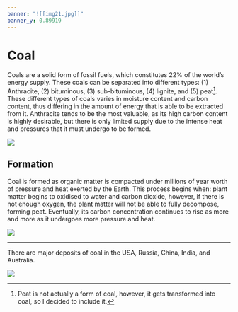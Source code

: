 ```yaml
---
banner: "![[img21.jpg]]"
banner_y: 0.89919
---
```

# Coal 
Coals are a solid form of fossil fuels, which constitutes 22% of the world’s energy supply. These coals can be separated into different types: (1) Anthracite, (2) bituminous, (3) sub-bituminous, (4) lignite, and (5) peat[^peat]. These different types of coals varies in moisture content and carbon content, thus differing in the amount of energy that is able to be extracted from it. Anthracite tends to be the most valuable, as its high carbon content is highly desirable, but there is only limited supply due to the intense heat and pressures that it must undergo to be formed.

[^peat]: Peat is not actually a form of coal, however, it gets transformed into coal, so I decided to include it.

<img src="https://mint-garden.netlify.app/assets/Different-Coals.png" style="max-width:100%;height:auto">

## Formation
Coal is formed as organic matter is compacted under millions of year worth of pressure and heat exerted by the Earth. This process begins when: plant matter begins to oxidised to water and carbon dioxide, however, if there is not enough oxygen, the plant matter will not be able to fully decompose, forming peat. Eventually, its carbon concentration continues to rise as more and more as it undergoes more pressure and heat.

<img src="https://mint-garden.netlify.app/assets/Formation-of-Anthracite.png" style="max-width:100%;height:auto">

---
There are major deposits of coal in the USA, Russia, China, India, and Australia.

<img src="https://mint-garden.netlify.app/assets/coal-production-by-country.png" style="max-width:100%;height:auto">